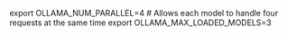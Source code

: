 export OLLAMA_NUM_PARALLEL=4 # Allows each model to handle four requests at the same time
export OLLAMA_MAX_LOADED_MODELS=3

